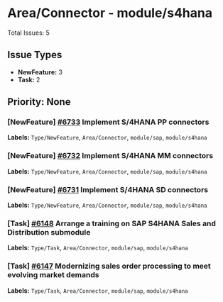 # Area/Connector - module/s4hana

Total Issues: 5

## Issue Types

- **NewFeature:** 3
- **Task:** 2

## Priority: None

### [NewFeature] [#6733](https://github.com/ballerina-platform/ballerina-library/issues/6733) Implement S/4HANA PP connectors
**Labels:** `Type/NewFeature`, `Area/Connector`, `module/sap`, `module/s4hana`

### [NewFeature] [#6732](https://github.com/ballerina-platform/ballerina-library/issues/6732) Implement S/4HANA MM connectors
**Labels:** `Type/NewFeature`, `Area/Connector`, `module/sap`, `module/s4hana`

### [NewFeature] [#6731](https://github.com/ballerina-platform/ballerina-library/issues/6731) Implement S/4HANA SD connectors
**Labels:** `Type/NewFeature`, `Area/Connector`, `module/sap`, `module/s4hana`

### [Task] [#6148](https://github.com/ballerina-platform/ballerina-library/issues/6148) Arrange a training on SAP S4HANA Sales and Distribution submodule
**Labels:** `Type/Task`, `Area/Connector`, `module/sap`, `module/s4hana`

### [Task] [#6147](https://github.com/ballerina-platform/ballerina-library/issues/6147) Modernizing sales order processing to meet evolving market demands 
**Labels:** `Type/Task`, `Area/Connector`, `module/sap`, `module/s4hana`

